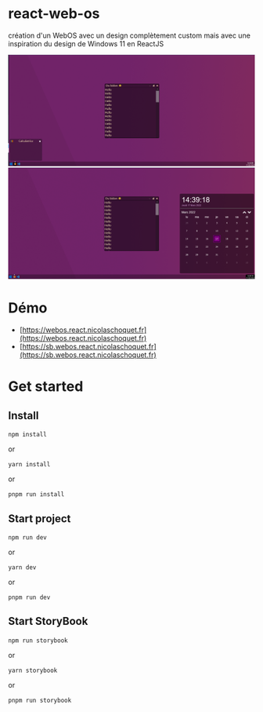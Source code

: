 # react-web-os
création d'un WebOS avec un design complètement custom mais avec une inspiration du design de Windows 11 en ReactJS

![os screenshot](src/assets/images/screenshots/os-screenshot.png)
![os screenshot calendar](src/assets/images/screenshots/os-screenshot-calendar.png)

# Démo
 - [https://webos.react.nicolaschoquet.fr](https://webos.react.nicolaschoquet.fr)
 - [https://sb.webos.react.nicolaschoquet.fr](https://sb.webos.react.nicolaschoquet.fr)

# Get started

## Install
```shell
npm install
```
or
```shell
yarn install
```
or
```shell
pnpm run install
```

## Start project
```shell
npm run dev
```
or
```shell
yarn dev
```
or
```shell
pnpm run dev
```

## Start StoryBook
```shell
npm run storybook
```
or
```shell
yarn storybook
```
or
```shell
pnpm run storybook
```
